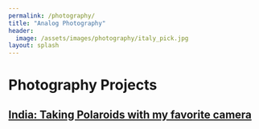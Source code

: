 ```yaml
---
permalink: /photography/
title: "Analog Photography"
header:
  image: /assets/images/photography/italy_pick.jpg
layout: splash
---
```


# Photography Projects 
## <a href="/photography/polaroid_600SE/"> India: Taking Polaroids with my favorite camera</a>
